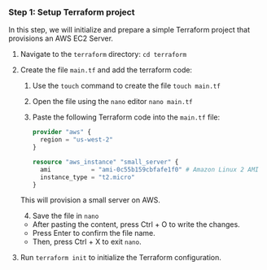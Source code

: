 ### Step 1: Setup Terraform project

In this step, we will initialize and prepare a simple Terraform project that provisions an AWS EC2 Server.

1. Navigate to the `terraform` directory: `cd terraform`

2. Create the file `main.tf` and add the terraform code:

    1. Use the `touch` command to create the file `touch main.tf`

    2. Open the file using the `nano` editor `nano main.tf`

    3. Paste the following Terraform code into the `main.tf` file:

        ```terraform
        provider "aws" {
          region = "us-west-2"
        }

        resource "aws_instance" "small_server" {
          ami           = "ami-0c55b159cbfafe1f0" # Amazon Linux 2 AMI
          instance_type = "t2.micro"
        }
        ```
      
      This will provision a small server on AWS.

    4. Save the file in `nano`

    - After pasting the content, press Ctrl + O to write the changes.
    - Press Enter to confirm the file name.
    - Then, press Ctrl + X to exit `nano`.

3. Run `terraform init` to initialize the Terraform configuration.
